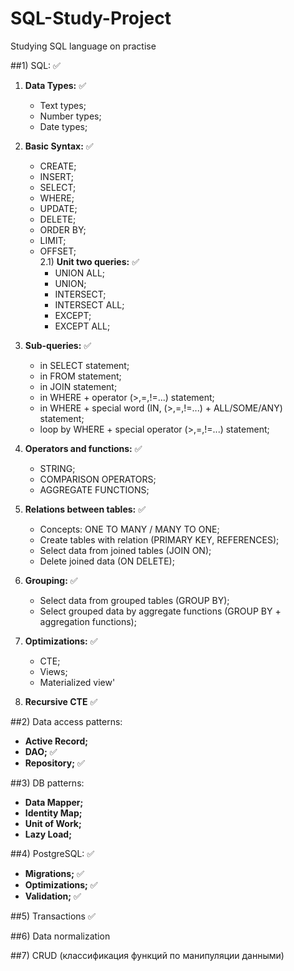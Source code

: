 # SQL-Study-Project
Studying SQL language on practise

##1) SQL: ✅
  1) **Data Types:** ✅
     - Text types;
     - Number types;
     - Date types;
  2) **Basic Syntax:** ✅
     - CREATE;
     - INSERT;
     - SELECT;
     - WHERE;
     - UPDATE;
     - DELETE;
     - ORDER BY;
     - LIMIT;
     - OFFSET;  
     2.1) **Unit two queries:** ✅
       - UNION ALL;
       - UNION;
       - INTERSECT;
       - INTERSECT ALL;
       - EXCEPT;
       - EXCEPT ALL;

  3) **Sub-queries:** ✅
     - in SELECT statement;
     - in FROM statement;
     - in JOIN statement;
     - in WHERE + operator (>,=,!=...) statement;
     - in WHERE + special word (IN, (>,=,!=...) + ALL/SOME/ANY) statement;
     - loop by WHERE + special operator (>,=,!=...) statement;
  4) **Operators and functions:** ✅
     - STRING;
     - COMPARISON OPERATORS;
     - AGGREGATE FUNCTIONS;
  5) **Relations between tables:** ✅
     - Concepts: ONE TO MANY / MANY TO ONE;
     - Create tables with relation (PRIMARY KEY, REFERENCES);
     - Select data from joined tables (JOIN ON);
     - Delete joined data (ON DELETE);
  6) **Grouping:** ✅
     - Select data from grouped tables (GROUP BY);
     - Select grouped data by aggregate functions (GROUP BY + aggregation functions);
  7) **Optimizations:** ✅
     - CTE;
     - Views;
     - Materialized view'  
  8) **Recursive CTE** ✅

##2) Data access patterns:
  - **Active Record;**
  - **DAO;** ✅
  - **Repository;** ✅

##3) DB patterns:
  -  **Data Mapper;**
  -  **Identity Map;**
  -  **Unit of Work;**
  -  **Lazy Load;**

##4) PostgreSQL: ✅
  - **Migrations;** ✅
  - **Optimizations;** ✅
  - **Validation;** ✅

##5) Transactions ✅

##6) Data normalization

##7) CRUD (классификация функций по манипуляции данными)